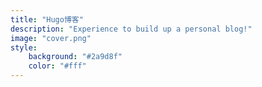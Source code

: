 ```yaml
---
title: "Hugo博客"
description: "Experience to build up a personal blog!"
image: "cover.png"
style:
    background: "#2a9d8f"
    color: "#fff"
---
```

